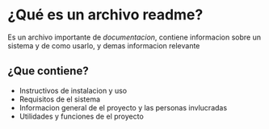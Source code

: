 # ¿Qué es un archivo readme?
Es un archivo importante de *documentacion*, contiene informacion sobre un sistema y de como usarlo, y demas informacion relevante 







## ¿Que contiene? ##

+ Instructivos de instalacion y uso
+ Requisitos de el sistema
+ Informacion general de el proyecto y las personas invlucradas 
+ Utilidades y funciones de el proyecto






